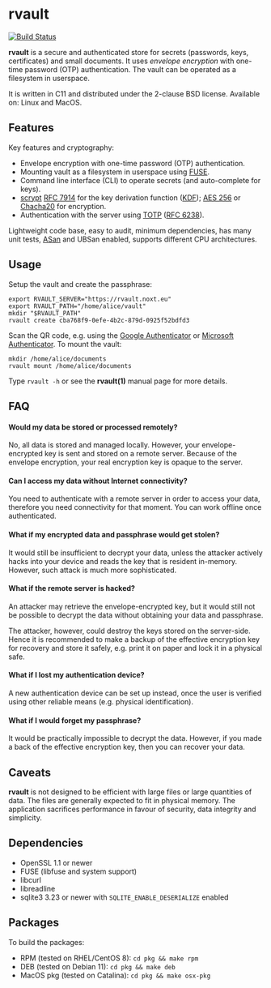 # rvault

[![Build Status](https://travis-ci.org/rmind/rvault.svg?branch=master)](https://travis-ci.org/rmind/rvault)

**rvault** is a secure and authenticated store for secrets (passwords,
keys, certificates) and small documents.  It uses _envelope encryption_
with one-time password (OTP) authentication.  The vault can be operated
as a filesystem in userspace.

It is written in C11 and distributed under the 2-clause BSD license.
Available on: Linux and MacOS.

## Features

Key features and cryptography:
- Envelope encryption with one-time password (OTP) authentication.
- Mounting vault as a filesystem in userspace using
[FUSE](https://en.wikipedia.org/wiki/Filesystem_in_Userspace).
- Command line interface (CLI) to operate secrets (and auto-complete for keys).
- [scrypt](https://en.wikipedia.org/wiki/Scrypt)
[RFC 7914](https://tools.ietf.org/html/rfc7914)
for the key derivation function
([KDF](https://en.wikipedia.org/wiki/Key_derivation_function));
[AES 256](https://en.wikipedia.org/wiki/Advanced_Encryption_Standard) or
[Chacha20](https://en.wikipedia.org/wiki/ChaCha20) for encryption.
- Authentication with the server using
[TOTP](https://en.wikipedia.org/wiki/Time-based_One-time_Password_algorithm)
([RFC 6238](https://tools.ietf.org/html/rfc6238)).

Lightweight code base, easy to audit, minimum dependencies, has many unit tests,
[ASan](https://en.wikipedia.org/wiki/AddressSanitizer) and
UBSan enabled, supports different CPU architectures.

## Usage

Setup the vault and create the passphrase:
```shell
export RVAULT_SERVER="https://rvault.noxt.eu"
export RVAULT_PATH="/home/alice/vault"
mkdir "$RVAULT_PATH"
rvault create cba768f9-0efe-4b2c-879d-0925f52bdfd3
```

Scan the QR code, e.g. using the
[Google Authenticator](https://play.google.com/store/apps/details?id=com.google.android.apps.authenticator2) or
[Microsoft Authenticator](https://play.google.com/store/apps/details?id=com.azure.authenticator).
To mount the vault:
```shell
mkdir /home/alice/documents
rvault mount /home/alice/documents
```

Type `rvault -h` or see the **rvault(1)** manual page for more details.

## FAQ

#### Would my data be stored or processed remotely?

No, all data is stored and managed locally.  However, your envelope-encrypted
key is sent and stored on a remote server.  Because of the envelope encryption,
your real encryption key is opaque to the server.

#### Can I access my data without Internet connectivity?

You need to authenticate with a remote server in order to access your data,
therefore you need connectivity for that moment.  You can work offline once
authenticated.

#### What if my encrypted data and passphrase would get stolen?

It would still be insufficient to decrypt your data, unless the attacker
actively hacks into your device and reads the key that is resident in-memory.
However, such attack is much more sophisticated.

#### What if the remote server is hacked?

An attacker may retrieve the envelope-encrypted key, but it would still not
be possible to decrypt the data without obtaining your data and passphrase.

The attacker, however, could destroy the keys stored on the server-side.
Hence it is recommended to make a backup of the effective encryption key
for recovery and store it safely, e.g. print it on paper and lock it in a
physical safe.

#### What if I lost my authentication device?

A new authentication device can be set up instead, once the user is verified
using other reliable means (e.g. physical identification).

#### What if I would forget my passphrase?

It would be practically impossible to decrypt the data.  However, if you made
a back of the effective encryption key, then you can recover your data.

## Caveats

**rvault** is not designed to be efficient with large files or large quantities
of data.  The files are generally expected to fit in physical memory.  The
application sacrifices performance in favour of security, data integrity and
simplicity.

## Dependencies

- OpenSSL 1.1 or newer
- FUSE (libfuse and system support)
- libcurl
- libreadline
- sqlite3 3.23 or newer with `SQLITE_ENABLE_DESERIALIZE` enabled

## Packages

To build the packages:
* RPM (tested on RHEL/CentOS 8): `cd pkg && make rpm`
* DEB (tested on Debian 11): `cd pkg && make deb`
* MacOS pkg (tested on Catalina): `cd pkg && make osx-pkg`
